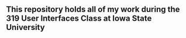 ## This repository holds all of my work during the 319 User Interfaces Class at Iowa State University
